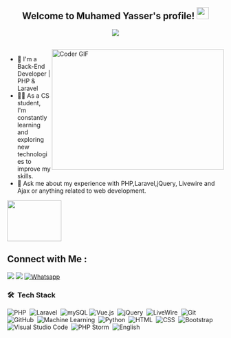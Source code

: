 <!-- <img width="250" align="right" src="https://c.tenor.com/_DOBjnGspYAAAAAM/code-coding.gif"> -->
<h2 align="center">
  Welcome to Muhamed Yasser's profile!
  <img src="https://media.giphy.com/media/hvRJCLFzcasrR4ia7z/giphy.gif" width="28">
</h2>
<p align="center">
  <a href="https://github.com/DenverCoder1/readme-typing-svg"><img src="https://readme-typing-svg.herokuapp.com/?lines=Back-End%20Developer;Always%20learning%20new%20things&font=Fira%20Code&center=true&width=440&height=45&color=f75c7e&vCenter=true&size=22"></a>
</p> 
<br/>
<img align="right" src="https://media.giphy.com/media/SWoSkN6DxTszqIKEqv/giphy.gif" alt="Coder GIF" width="400" height="280">

- 🏢 I'm a Back-End Developer | PHP & Laravel
- 👨‍💻 As a CS student, I'm constantly learning and exploring new technologies to improve my skills.
- 💬 Ask me about my experience with PHP,Laravel,jQuery, Livewire and Ajax or anything related to web development.
<!-- - English -->
<img align="center" src="https://github.com/Govindv7555/Govindv7555/blob/main/49e76e0596857673c5c80c85b84394c1.gif" width= 50% height=95px>

## Connect with Me :

<a href="https://www.linkedin.com/in/mohamed-yasser-121400234/" target="_blank"><img src="https://img.shields.io/badge/-Muhamed%20Yasser-0077B5?style=for-the-badge&logo=Linkedin&logoColor=white"/></a>
<a href="https://www.facebook.com/profile.php?id=100034947980012" target="_blank"><img src="https://img.shields.io/badge/-Muhamed%20Yasser-0077B5?style=for-the-badge&logo=facebook&logoColor=white"/></a>
[![Whatsapp](https://img.shields.io/badge/-Muhamed%20Yasser-075e54?style=for-the-badge&logo=Whatsapp&logoColor=white)](https://api.whatsapp.com/send?phone=01008812846)
### 🛠 &nbsp;Tech Stack
![PHP](https://img.shields.io/badge/-PHP-05122A?style=flat&logo=php)&nbsp;
![Laravel](https://img.shields.io/badge/-Laravel-05122A?style=flat&logo=Laravel&logoColor=563D7C)&nbsp;
![mySQL](https://img.shields.io/badge/-mySQL-05122A?style=flat&logo=mySQL)
![Vue.js](https://img.shields.io/badge/-jQuery-05122A?style=flat&logo=Vue.js&logoColor=339933)&nbsp;
![jQuery](https://img.shields.io/badge/-jQuery-05122A?style=flat&logo=jQuery&logoColor=339933)&nbsp;
![LiveWire](https://img.shields.io/badge/-LiveWire-05122A?style=flat&logo=LiveWire)&nbsp;
![Git](https://img.shields.io/badge/-Git-05122A?style=flat&logo=git)&nbsp;
![GitHub](https://img.shields.io/badge/-GitHub-05122A?style=flat&logo=github)&nbsp;
![Machine Learning](https://img.shields.io/badge/-Machine%20Learning-05122A?style=flat&logo=Machine%20Learning)&nbsp;
![Python](https://img.shields.io/badge/-Python%20-05122A?style=flat&logo=python)&nbsp;
![HTML](https://img.shields.io/badge/-HTML-05122A?style=flat&logo=HTML5)&nbsp;
![CSS](https://img.shields.io/badge/-CSS-05122A?style=flat&logo=CSS3&logoColor=1572B6)&nbsp;
![Bootstrap](https://img.shields.io/badge/-Bootstrap-05122A?style=flat&logo=bootstrap&logoColor=563D7C)&nbsp;
![Visual Studio Code](https://img.shields.io/badge/-Visual%20Studio%20Code-05122A?style=flat&logo=visual-studio-code&logoColor=007ACC)&nbsp;
![PHP Storm](https://img.shields.io/badge/-PHP%20Storm-05122A?style=flat&logo=php-storm&logoColor=007ACC)&nbsp;
![English](https://img.shields.io/badge/-English%20-05122A?style=flat&logo=English)&nbsp;
